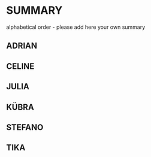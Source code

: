 # SUMMARY

alphabetical order - please add here your own summary

## ADRIAN 

## CELINE

## JULIA

## KÜBRA

## STEFANO

## TIKA

